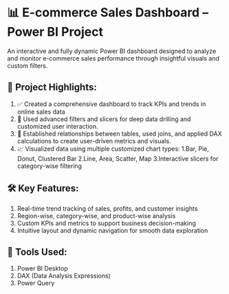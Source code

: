 # 📊 E-commerce Sales Dashboard – Power BI Project
An interactive and fully dynamic Power BI dashboard designed to analyze and monitor e-commerce sales performance through insightful visuals and custom filters.

## 🚀 Project Highlights:

1. ✅ Created a comprehensive dashboard to track KPIs and trends in online sales data
2. 🎯 Used advanced filters and slicers for deep data drilling and customized user interaction.
3. 🔗 Established relationships between tables, used joins, and applied DAX calculations to create user-driven metrics and visuals.
4. 📈 Visualized data using multiple customized chart types:
   1.Bar, Pie, Donut, Clustered Bar
   2.Line, Area, Scatter, Map
   3.Interactive slicers for category-wise filtering

## 🛠️ Key Features:

1. Real-time trend tracking of sales, profits, and customer insights
2. Region-wise, category-wise, and product-wise analysis
3. Custom KPIs and metrics to support business decision-making
4. Intuitive layout and dynamic navigation for smooth data exploration

## 📌 Tools Used:

1. Power BI Desktop
2. DAX (Data Analysis Expressions)
3. Power Query
